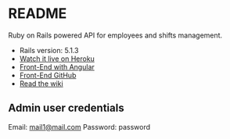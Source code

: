 # README

Ruby on Rails powered API for employees and shifts management.

* Rails version: 5.1.3
* [Watch it live on Heroku](https://employee-management-by-malvov.herokuapp.com/)
* [Front-End with Angular](https://shifts-management-app.herokuapp.com/)
* [Front-End GitHub](https://github.com/Malvov/shifts-management-app)
* [Read the wiki](https://github.com/Malvov/shifts_management_api/wiki)

## Admin user credentials
Email: mail1@mail.com
Password: password


